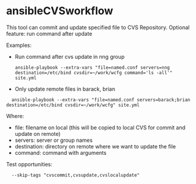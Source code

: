 # ansibleCVSworkflow

This tool can commit and update specified file to CVS Repository.
Optional feature: run command after update

Examples:
- Run command after cvs update in nng group
  ```
  ansible-playbook --extra-vars "file=named.conf servers=nng destination=/etc/bind cvsdir=~/work/wcfg command='ls -all'" site.yml
  ```
- Only update remote files in barack, brian
```
  ansible-playbook --extra-vars "file=named.conf servers=barack;brian destination=/etc/bind cvsdir=~/work/wcfg" site.yml
```
Where:
  - file: filename on local (this will be copied to local CVS for commit and update on remote)
  - servers: server or group names
  - destination: directory on remote where we want to update the file
  - command: command with arguments

Test opportunities:
```
  --skip-tags "cvscommit,cvsupdate,cvslocalupdate"
```
